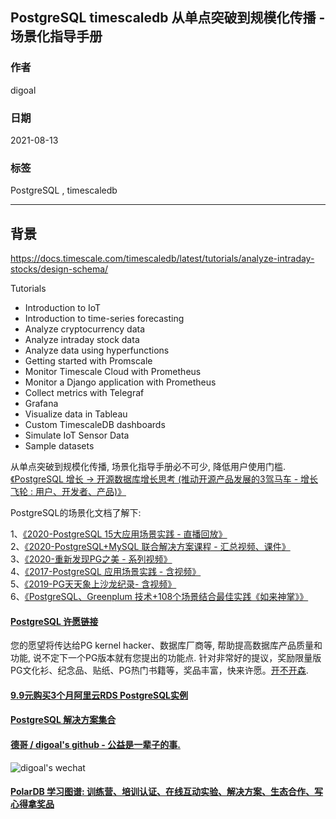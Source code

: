 ## PostgreSQL timescaledb 从单点突破到规模化传播 - 场景化指导手册     
        
### 作者        
digoal        
        
### 日期        
2021-08-13         
        
### 标签        
PostgreSQL , timescaledb        
        
----        
        
## 背景        
https://docs.timescale.com/timescaledb/latest/tutorials/analyze-intraday-stocks/design-schema/  
  
Tutorials  
- Introduction to IoT  
- Introduction to time-series forecasting  
- Analyze cryptocurrency data  
- Analyze intraday stock data  
- Analyze data using hyperfunctions  
- Getting started with Promscale  
- Monitor Timescale Cloud with Prometheus  
- Monitor a Django application with Prometheus  
- Collect metrics with Telegraf  
- Grafana  
- Visualize data in Tableau  
- Custom TimescaleDB dashboards  
- Simulate IoT Sensor Data  
- Sample datasets  
  
  
从单点突破到规模化传播, 场景化指导手册必不可少, 降低用户使用门槛.    
[《PostgreSQL 增长 -> 开源数据库增长思考 (推动开源产品发展的3驾马车 - 增长飞轮 : 用户、开发者、产品)》](../202108/20210801_09.md)    
  
PostgreSQL的场景化文档了解下:    
   
1、[《2020-PostgreSQL 15大应用场景实践 - 直播回放》](../202009/20200903_02.md)    
2、[《2020-PostgreSQL+MySQL 联合解决方案课程 - 汇总视频、课件》](../202001/20200118_02.md)    
3、[《2020-重新发现PG之美 - 系列视频》](../202105/20210526_02.md)    
4、[《2017-PostgreSQL 应用场景实践 - 含视频》](../201805/20180524_02.md)    
5、[《2019-PG天天象上沙龙纪录- 含视频》](../201801/20180121_01.md)    
6、[《PostgreSQL、Greenplum 技术+108个场景结合最佳实践《如来神掌》》](../201706/20170601_02.md)      
  
  
#### [PostgreSQL 许愿链接](https://github.com/digoal/blog/issues/76 "269ac3d1c492e938c0191101c7238216")
您的愿望将传达给PG kernel hacker、数据库厂商等, 帮助提高数据库产品质量和功能, 说不定下一个PG版本就有您提出的功能点. 针对非常好的提议，奖励限量版PG文化衫、纪念品、贴纸、PG热门书籍等，奖品丰富，快来许愿。[开不开森](https://github.com/digoal/blog/issues/76 "269ac3d1c492e938c0191101c7238216").  
  
  
#### [9.9元购买3个月阿里云RDS PostgreSQL实例](https://www.aliyun.com/database/postgresqlactivity "57258f76c37864c6e6d23383d05714ea")
  
  
#### [PostgreSQL 解决方案集合](https://yq.aliyun.com/topic/118 "40cff096e9ed7122c512b35d8561d9c8")
  
  
#### [德哥 / digoal's github - 公益是一辈子的事.](https://github.com/digoal/blog/blob/master/README.md "22709685feb7cab07d30f30387f0a9ae")
  
  
![digoal's wechat](../pic/digoal_weixin.jpg "f7ad92eeba24523fd47a6e1a0e691b59")
  
  
#### [PolarDB 学习图谱: 训练营、培训认证、在线互动实验、解决方案、生态合作、写心得拿奖品](https://www.aliyun.com/database/openpolardb/activity "8642f60e04ed0c814bf9cb9677976bd4")
  
